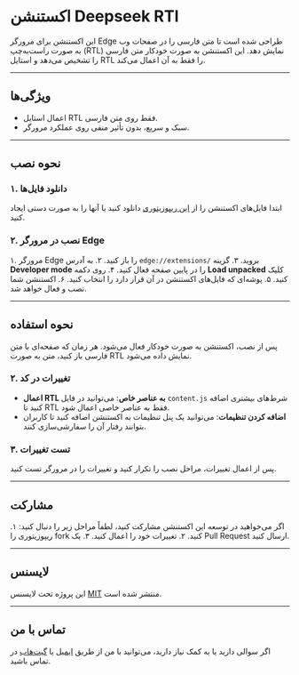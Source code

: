 # اکستنشن Deepseek RTl

این اکستنشن برای مرورگر Edge طراحی شده است تا متن فارسی را در صفحات وب به صورت راست‌به‌چپ (RTL) نمایش دهد. این اکستنشن به صورت خودکار متن فارسی را تشخیص می‌دهد و استایل RTL را فقط به آن اعمال می‌کند.

---

## ویژگی‌ها
- اعمال استایل RTL فقط روی متن فارسی.
- سبک و سریع، بدون تأثیر منفی روی عملکرد مرورگر.

---

## نحوه نصب

### ۱. دانلود فایل‌ها
ابتدا فایل‌های اکستنشن را از [این ریپوزیتوری](https://github.com/hamidarab/deepseek-rtl) دانلود کنید یا آنها را به صورت دستی ایجاد کنید.

### ۲. نصب در مرورگر Edge
۱. مرورگر Edge را باز کنید.
۲. به آدرس `edge://extensions/` بروید.
۳. گزینه **Developer mode** را در پایین صفحه فعال کنید.
۴. روی دکمه **Load unpacked** کلیک کنید.
۵. پوشه‌ای که فایل‌های اکستنشن در آن قرار دارد را انتخاب کنید.
۶. اکستنشن شما نصب و فعال خواهد شد.

---

## نحوه استفاده
پس از نصب، اکستنشن به صورت خودکار فعال می‌شود. هر زمان که صفحه‌ای با متن فارسی باز کنید، متن به صورت RTL نمایش داده می‌شود.



### ۲. تغییرات در کد
- **اعمال RTL به عناصر خاص**: می‌توانید در فایل `content.js` شرط‌های بیشتری اضافه کنید تا RTL فقط به عناصر خاصی اعمال شود.
- **اضافه کردن تنظیمات**: می‌توانید یک پنل تنظیمات به اکستنشن اضافه کنید تا کاربران بتوانند رفتار آن را سفارشی‌سازی کنند.

### ۳. تست تغییرات
پس از اعمال تغییرات، مراحل نصب را تکرار کنید و تغییرات را در مرورگر تست کنید.

---

## مشارکت
اگر می‌خواهید در توسعه این اکستنشن مشارکت کنید، لطفاً مراحل زیر را دنبال کنید:
۱. ریپوزیتوری را fork کنید.
۲. تغییرات خود را اعمال کنید.
۳. یک Pull Request ارسال کنید.

---

## لایسنس
این پروژه تحت لایسنس [MIT](LICENSE) منتشر شده است.

---

## تماس با من
اگر سوالی دارید یا به کمک نیاز دارید، می‌توانید با من از طریق [ایمیل](mailto:hamidaarab95@yahoo.com) یا [گیت‌هاب](https://github.com/hamidarab) در تماس باشید.